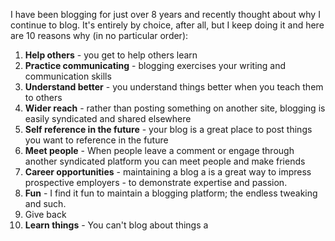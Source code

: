 <!-- ---
layout: post
title: "10 Reasons to Blog"
--- -->

I have been blogging for just over 8 years and recently thought about why I continue to blog. It's entirely by choice, after all, but I keep doing it and here are 10 reasons why (in no particular order):

1. **Help others** - you get to help others learn
1. **Practice communicating** - blogging exercises your writing and communication skills
1. **Understand better** - you understand things better when you teach them to others
1. **Wider reach** - rather than posting something on another site, blogging is easily syndicated and shared elsewhere
1. **Self reference in the future** - your blog is a great place to post things you want to reference in the future
1. **Meet people** - When people leave a comment or engage through another syndicated platform you can meet people and make friends
1. **Career opportunities** - maintaining a blog a is a great way to impress prospective employers - to demonstrate expertise and passion.
1. **Fun** - I find it fun to maintain a blogging platform; the endless tweaking and such.
1. Give back
1. **Learn things** - You can't blog about things a
